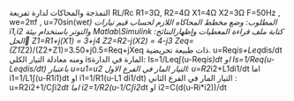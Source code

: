 النمذجة والمحاكات لدارة تفريعة RL/Rc
R1=3Ω,        R2=4Ω
  X1=4Ω           X2=3Ω
F=50Hz   ,  we=2πf  ,   u=70sin(we*t)
المطلوب:
	وضع مخطط المحاكاه اللازم لحساب قيم تيارات  i1,i2 والتوتر باستخدام بيئة  Matlab\Simulink
	كتابة ملف قراءة المعطيات وإظهارالنتائج:
الحل
Z1=R1+j(X1) = 3+j4
Z2=R2-j(X2) = 4-j3
Zeq=(Z1*Z2)/(Z2+Z1)=3.50+j0.5=Req+jXeq
ذات طبيعة تحريضية.
u=Req*is+Leq*dis/dt
ومنه معادلة التيار الكلي  isالمارة في الدارة:
Is=1/Leq∫(u-Req*is)dt
او
Is=1/Req(u-Leqdis/dt)
باعتبار u=u1=u2
التيار المار في الفرع الاول:
u=R2*i2+L1di1/dt
اما
i1=1/L1∫(u-R1i1)dt
او
i1=1/R1(u-L1 di1/dt)
التيار المار في الفرع الثاني :
u=R2i2+1/C∫i2*dt
اما
i2=1/R2(u-1/C∫i2*dt
او
i2=C(d(u-Ri*i2))/dt
